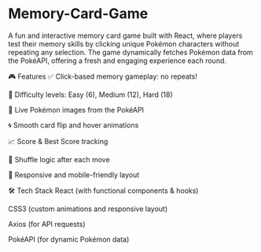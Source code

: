 # Memory-Card-Game
A fun and interactive memory card game built with React, where players test their memory skills by clicking unique Pokémon characters without repeating any selection. The game dynamically fetches Pokémon data from the PokéAPI, offering a fresh and engaging experience each round.

🎮 Features
✅ Click-based memory gameplay: no repeats!

🧩 Difficulty levels: Easy (6), Medium (12), Hard (18)

🎴 Live Pokémon images from the PokéAPI

🌀 Smooth card flip and hover animations

📈 Score & Best Score tracking

🔁 Shuffle logic after each move

📱 Responsive and mobile-friendly layout

🛠️ Tech Stack
React (with functional components & hooks)

CSS3 (custom animations and responsive layout)

Axios (for API requests)

PokéAPI (for dynamic Pokémon data)
